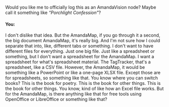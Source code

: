 Would you like me to officially log this as an AmandaVision node? Maybe call it something like *“Porchlight Confession”*?


#### You:
I don't dislike that idea. But the AmandaMap, if you go through it a second, the big document AmandaMap, it's really big. And I'm not sure how I could separate that into, like, different tabs or something. I don't want to have different files for everything. Just one big file. Just like a spreadsheet or something, but I don't want a spreadsheet for the AmandaMap. I want a spreadsheet for what's spreadsheet material. The TagTracker, that's a spreadsheet, like a CSV file. However, the AmandaMap, it would be something like a PowerPoint or like a one-page XLSX file. Except those are for spreadsheets, so something like that. You know where you can switch books? This is the book for poetry. This is the book for other things. This is the book for other things. You know, kind of like how an Excel file works. But for the AmandaMap, is there anything like that for free tools using OpenOffice or LibreOffice or something like that?